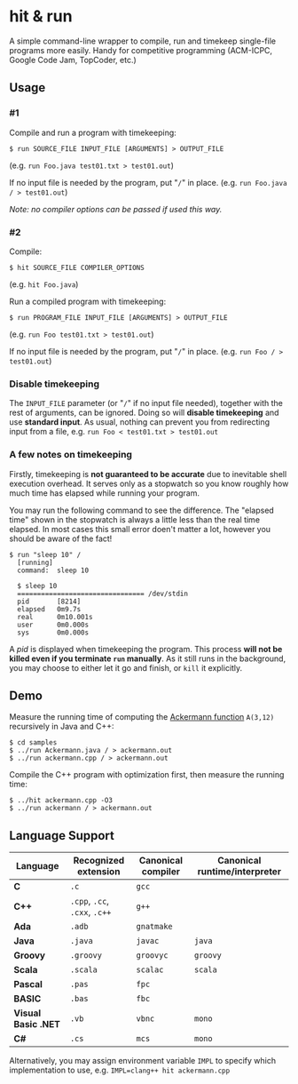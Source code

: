 # hit & run

A simple command-line wrapper to compile, run and timekeep single-file programs more easily. Handy for competitive programming (ACM-ICPC, Google Code Jam, TopCoder, etc.)

## Usage

### #1

Compile and run a program with timekeeping:

```
$ run SOURCE_FILE INPUT_FILE [ARGUMENTS] > OUTPUT_FILE
```

(e.g. `run Foo.java test01.txt > test01.out`)

If no input file is needed by the program, put "`/`" in place. (e.g. `run Foo.java / > test01.out`)

*Note: no compiler options can be passed if used this way.*

### #2

Compile:

```
$ hit SOURCE_FILE COMPILER_OPTIONS
```

(e.g. `hit Foo.java`)

Run a compiled program with timekeeping:

```
$ run PROGRAM_FILE INPUT_FILE [ARGUMENTS] > OUTPUT_FILE
```

(e.g. `run Foo test01.txt > test01.out`)

If no input file is needed by the program, put "`/`" in place. (e.g. `run Foo / > test01.out`)

### Disable timekeeping

The `INPUT_FILE` parameter (or "`/`" if no input file needed), together with the rest of arguments, can be ignored. Doing so will **disable timekeeping** and use **standard input**. As usual, nothing can prevent you from redirecting input from a file, e.g. `run Foo < test01.txt > test01.out`

### A few notes on timekeeping

Firstly, timekeeping is **not guaranteed to be accurate** due to inevitable shell execution overhead. It serves only as a stopwatch so you know roughly how much time has elapsed while running your program.

You may run the following command to see the difference. The "elapsed time" shown in the stopwatch is always a little less than the real time elapsed. In most cases this small error doen't matter a lot, however you should be aware of the fact!

```
$ run "sleep 10" /
  [running]
  command: 	sleep 10

  $ sleep 10
  ================================ /dev/stdin
  pid		[8214]
  elapsed	0m9.7s
  real		0m10.001s
  user		0m0.000s
  sys		0m0.000s
```

A *pid* is displayed when timekeeping the program. This process **will not be killed even if you terminate `run` manually**. As it still runs in the background, you may choose to either let it go and finish, or `kill` it explicitly.

## Demo

Measure the running time of computing the [Ackermann function](https://en.wikipedia.org/wiki/Ackermann_function) `A(3,12)` recursively in Java and C++:

```
$ cd samples
$ ../run Ackermann.java / > ackermann.out
$ ../run ackermann.cpp / > ackermann.out
```

Compile the C++ program with optimization first, then measure the running time:

```
$ ../hit ackermann.cpp -O3
$ ../run ackermann / > ackermann.out
```

## Language Support

| Language        | Recognized extension          | Canonical compiler | Canonical runtime/interpreter |
| --------------- | ----------------------------- | ------------------ | ----------------------------- |
| **C**  | `.c` | `gcc` | |
| **C++** | `.cpp`, `.cc`, `.cxx`, `.c++` | `g++` | |
| **Ada** | `.adb` | `gnatmake` | |
| **Java** | `.java` | `javac` | `java` |
| **Groovy** | `.groovy` | `groovyc` | `groovy` |
| **Scala** | `.scala` | `scalac` | `scala` |
| **Pascal** | `.pas` | `fpc` | |
| **BASIC** | `.bas` | `fbc` | |
| **Visual Basic .NET** | `.vb` | `vbnc` | `mono` |
| **C#** | `.cs` | `mcs` | `mono` |

Alternatively, you may assign environment variable `IMPL` to specify which implementation to use, e.g. `IMPL=clang++ hit ackermann.cpp`
